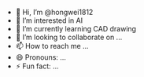 - 👋 Hi, I’m @hongwei1812
- 👀 I’m interested in AI
- 🌱 I’m currently learning CAD drawing
- 💞️ I’m looking to collaborate on ...
- 📫 How to reach me ...
- 😄 Pronouns: ...
- ⚡ Fun fact: ...

<!---
hongwei1812/hongwei1812 is a ✨ special ✨ repository because its `README.md` (this file) appears on your GitHub profile.
You can click the Preview link to take a look at your changes.
--->
